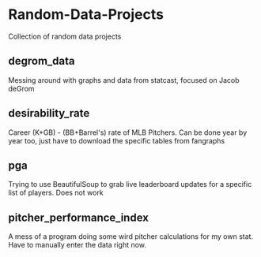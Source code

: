 # Random-Data-Projects
Collection of random data projects

## degrom_data
Messing around with graphs and data from statcast, focused on Jacob deGrom

## desirability_rate
Career (K+GB) - (BB+Barrel's) rate of MLB Pitchers. Can be done year by year too, just have to download the specific tables from fangraphs

## pga
Trying to use BeautifulSoup to grab live leaderboard updates for a specific list of players. Does not work

## pitcher_performance_index
A mess of a program doing some wird pitcher calculations for my own stat. Have to manually enter the data right now.
